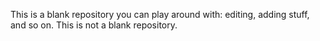This is a blank repository you can play around with: editing, adding stuff, and so on.
This is not a blank repository.